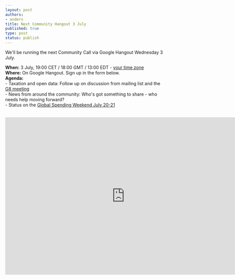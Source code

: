 ```yaml
---
layout: post
authors:
- anders
title: Next Community Hangout 3 July
published: true
type: post
status: publish
---
```


We'll be running the next Community Call via Google Hangout Wednesday 3 July.

**When:** 3 July, 19:00 CET / 18:00 GMT / 13:00 EDT - [your time zone](http://www.timeanddate.com/worldclock/fixedtime.html?msg=OpenSpending+Community+Hangout&iso=20130703T13&p1=263&ah=1)
<br>
**Where:** On Google Hangout. Sign up in the form below. 
<br>
**Agenda:**<br>
<il>- Taxation and open data: Follow up on discussion from mailing list and the [G8 meeting](http://blog.okfn.org/2013/06/25/what-data-needs-to-be-opened-up-to-tackle-tax-havens/)<br>
<il>- News from around the community: Who's got something to share - who needs help moving forward?<br>
<il>- Status on the [Global Spending Weekend July 20-21](https://docs.google.com/a/okfn.org/document/d/1Zh-TPxgMiFDrzk-rNJqL9CmCbbtlZmp2xjWlZ6T20TA/edit#)<br>
<br>
<iframe src="https://docs.google.com/a/okfn.org/forms/d/1vi2LNysNsu346-X8H5oIp00OUjDFsiR_pYcQSWrQAiY/viewform?embedded=true" width="760" height="500" frameborder="0" marginheight="0" marginwidth="0">Loading...</iframe>
